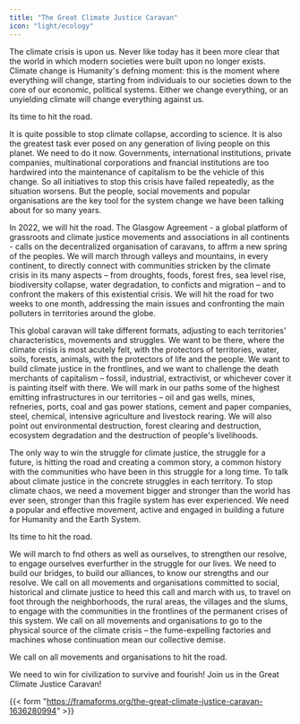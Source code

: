 ```yaml
---
title: "The Great Climate Justice Caravan"
icon: "light/ecology"
---
```


The climate crisis is upon us. Never like today has it been more clear that the world in which modern societies were built upon no longer exists. Climate change is Humanity's defning moment: this is the moment where everything will change, starting from individuals to our societies down to the core of our economic, political systems. Either we change everything, or an unyielding climate will change everything against us.  

Its time to hit the road.  

It is quite possible to stop climate collapse, according to science. It is also the greatest task ever posed on any generation of living people on this planet. We need to do it now. Governments, international institutions, private companies, multinational corporations and fnancial institutions are too hardwired into the maintenance of capitalism to be the vehicle of this change. So all initiatives to stop this crisis have failed repeatedly, as the situation worsens. But the people, social movements and popular organisations are the key tool for the system change we have been talking about for so many years.  

In 2022, we will hit the road. The Glasgow Agreement - a global platform of grassroots and climate justice movements and associations in all continents - calls on the decentralized organisation of caravans, to affrm a new spring of the peoples. We will march through valleys and mountains, in every continent, to directly connect with communities stricken by the climate crisis in its many aspects – from droughts, foods, forest fres, sea level rise, biodiversity collapse, water degradation, to conficts and migration – and to confront the makers of this existential crisis. We will hit the road for two weeks to one month, addressing the main issues and confronting the main polluters in territories around the globe.  

This global caravan will take different formats, adjusting to each territories' characteristics, movements and struggles. We want to be there, where the climate crisis is most acutely felt, with the protectors of territories, water, soils, forests, animals, with the protectors of life and the people. We want to build climate justice in the frontlines, and we want to challenge the death merchants of capitalism – fossil, industrial, extractivist, or whichever cover it is painting itself with there. We will mark in our paths some of the highest emitting infrastructures in our territories – oil and gas wells, mines, refneries, ports, coal and gas power stations, cement and paper companies, steel, chemical, intensive agriculture and livestock rearing. We will also point out environmental destruction, forest clearing and destruction, ecosystem degradation and the destruction of people's livelihoods.  

The only way to win the struggle for climate justice, the struggle for a future, is hitting the road and creating a common story, a common history with the communities who have been in this struggle for a long time. To talk about climate justice in the concrete struggles in each territory. To stop climate chaos, we need a movement bigger and stronger than the world has ever seen, stronger than this fragile system has ever experienced. We need a popular and effective movement, active and engaged in building a future for Humanity and the Earth System.  

Its time to hit the road.  

We will march to fnd others as well as ourselves, to strengthen our resolve, to engage ourselves everfurther in the struggle for our lives. We need to build our bridges, to build our alliances, to know our strengths and our resolve. We call on all movements and organisations committed to social, historical and climate justice to heed this call and march with us, to travel on foot through the neighborhoods, the rural areas, the villages and the slums, to engage with the communities in the frontlines of the permanent crises of this system. We call on all movements and organisations to go to the physical source of the climate crisis – the fume-expelling factories and machines whose continuation mean our collective demise.  

We call on all movements and organisations to hit the road.  

We need to win for civilization to survive and fourish! Join us in the Great Climate Justice Caravan!  

{{< form "https://framaforms.org/the-great-climate-justice-caravan-1636280994" >}}